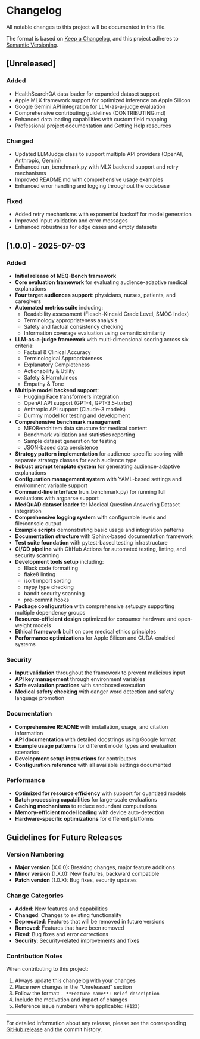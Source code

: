 # Changelog

All notable changes to this project will be documented in this file.

The format is based on [Keep a Changelog](https://keepachangelog.com/en/1.0.0/),
and this project adheres to [Semantic Versioning](https://semver.org/spec/v2.0.0.html).

## [Unreleased]

### Added
- HealthSearchQA data loader for expanded dataset support
- Apple MLX framework support for optimized inference on Apple Silicon
- Google Gemini API integration for LLM-as-a-judge evaluation
- Comprehensive contributing guidelines (CONTRIBUTING.md)
- Enhanced data loading capabilities with custom field mapping
- Professional project documentation and Getting Help resources

### Changed
- Updated LLMJudge class to support multiple API providers (OpenAI, Anthropic, Gemini)
- Enhanced run_benchmark.py with MLX backend support and retry mechanisms
- Improved README.md with comprehensive usage examples
- Enhanced error handling and logging throughout the codebase

### Fixed
- Added retry mechanisms with exponential backoff for model generation
- Improved input validation and error messages
- Enhanced robustness for edge cases and empty datasets

## [1.0.0] - 2025-07-03

### Added
- **Initial release of MEQ-Bench framework**
- **Core evaluation framework** for evaluating audience-adaptive medical explanations
- **Four target audiences support**: physicians, nurses, patients, and caregivers
- **Automated metrics suite** including:
  - Readability assessment (Flesch-Kincaid Grade Level, SMOG Index)
  - Terminology appropriateness analysis
  - Safety and factual consistency checking
  - Information coverage evaluation using semantic similarity
- **LLM-as-a-judge framework** with multi-dimensional scoring across six criteria:
  - Factual & Clinical Accuracy
  - Terminological Appropriateness  
  - Explanatory Completeness
  - Actionability & Utility
  - Safety & Harmfulness
  - Empathy & Tone
- **Multiple model backend support**:
  - Hugging Face transformers integration
  - OpenAI API support (GPT-4, GPT-3.5-turbo)
  - Anthropic API support (Claude-3 models)
  - Dummy model for testing and development
- **Comprehensive benchmark management**:
  - MEQBenchItem data structure for medical content
  - Benchmark validation and statistics reporting
  - Sample dataset generation for testing
  - JSON-based data persistence
- **Strategy pattern implementation** for audience-specific scoring with separate strategy classes for each audience type
- **Robust prompt template system** for generating audience-adaptive explanations
- **Configuration management system** with YAML-based settings and environment variable support
- **Command-line interface** (run_benchmark.py) for running full evaluations with argparse support
- **MedQuAD dataset loader** for Medical Question Answering Dataset integration
- **Comprehensive logging system** with configurable levels and file/console output
- **Example scripts** demonstrating basic usage and integration patterns
- **Documentation structure** with Sphinx-based documentation framework
- **Test suite foundation** with pytest-based testing infrastructure
- **CI/CD pipeline** with GitHub Actions for automated testing, linting, and security scanning
- **Development tools setup** including:
  - Black code formatting
  - flake8 linting
  - isort import sorting
  - mypy type checking
  - bandit security scanning
  - pre-commit hooks
- **Package configuration** with comprehensive setup.py supporting multiple dependency groups
- **Resource-efficient design** optimized for consumer hardware and open-weight models
- **Ethical framework** built on core medical ethics principles
- **Performance optimizations** for Apple Silicon and CUDA-enabled systems

### Security
- **Input validation** throughout the framework to prevent malicious input
- **API key management** through environment variables
- **Safe evaluation practices** with sandboxed execution
- **Medical safety checking** with danger word detection and safety language promotion

### Documentation
- **Comprehensive README** with installation, usage, and citation information
- **API documentation** with detailed docstrings using Google format
- **Example usage patterns** for different model types and evaluation scenarios
- **Development setup instructions** for contributors
- **Configuration reference** with all available settings documented

### Performance
- **Optimized for resource efficiency** with support for quantized models
- **Batch processing capabilities** for large-scale evaluations
- **Caching mechanisms** to reduce redundant computations
- **Memory-efficient model loading** with device auto-detection
- **Hardware-specific optimizations** for different platforms

## Guidelines for Future Releases

### Version Numbering
- **Major version** (X.0.0): Breaking changes, major feature additions
- **Minor version** (1.X.0): New features, backward compatible
- **Patch version** (1.0.X): Bug fixes, security updates

### Change Categories
- **Added**: New features and capabilities
- **Changed**: Changes to existing functionality
- **Deprecated**: Features that will be removed in future versions
- **Removed**: Features that have been removed
- **Fixed**: Bug fixes and error corrections
- **Security**: Security-related improvements and fixes

### Contribution Notes
When contributing to this project:
1. Always update this changelog with your changes
2. Place new changes in the "Unreleased" section
3. Follow the format: `- **Feature name**: Brief description`
4. Include the motivation and impact of changes
5. Reference issue numbers where applicable: `(#123)`

---

For detailed information about any release, please see the corresponding [GitHub release](https://github.com/heilcheng/MEQ-Bench/releases) and the commit history.